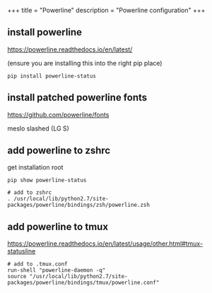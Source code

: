 +++
title = "Powerline"
description = "Powerline configuration"
+++

## install powerline

https://powerline.readthedocs.io/en/latest/

(ensure you are installing this into the right pip place)

```
pip install powerline-status
```

## install patched powerline fonts 

https://github.com/powerline/fonts

meslo slashed (LG S)


## add powerline to zshrc

get installation root
```
pip show powerline-status
```

```
# add to zshrc
. /usr/local/lib/python2.7/site-packages/powerline/bindings/zsh/powerline.zsh
```

## add powerline to tmux

https://powerline.readthedocs.io/en/latest/usage/other.html#tmux-statusline

```
# add to .tmux.conf
run-shell "powerline-daemon -q"
source "/usr/local/lib/python2.7/site-packages/powerline/bindings/tmux/powerline.conf"
```
